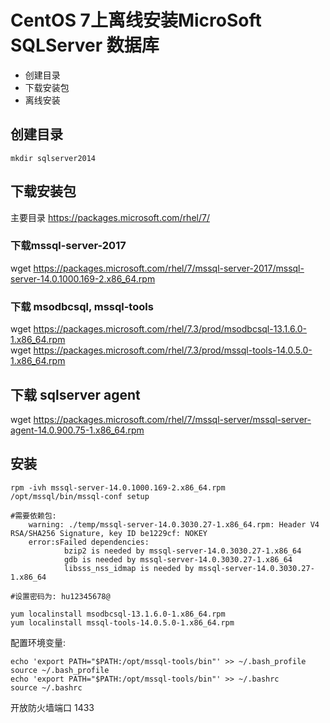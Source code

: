 # CentOS 7上离线安装MicroSoft SQLServer 数据库

* 创建目录
* 下载安装包
* 离线安装

## 创建目录

``` shell
mkdir sqlserver2014
```

## 下载安装包

主要目录 https://packages.microsoft.com/rhel/7/

### 下载mssql-server-2017
wget https://packages.microsoft.com/rhel/7/mssql-server-2017/mssql-server-14.0.1000.169-2.x86_64.rpm

### 下载 msodbcsql, mssql-tools
wget https://packages.microsoft.com/rhel/7.3/prod/msodbcsql-13.1.6.0-1.x86_64.rpm  
wget https://packages.microsoft.com/rhel/7.3/prod/mssql-tools-14.0.5.0-1.x86_64.rpm

## 下载 sqlserver agent
wget https://packages.microsoft.com/rhel/7/mssql-server/mssql-server-agent-14.0.900.75-1.x86_64.rpm

## 安装

``` shell
rpm -ivh mssql-server-14.0.1000.169-2.x86_64.rpm
/opt/mssql/bin/mssql-conf setup

#需要依赖包:  
    warning: ./temp/mssql-server-14.0.3030.27-1.x86_64.rpm: Header V4 RSA/SHA256 Signature, key ID be1229cf: NOKEY  
    error:sFailed dependencies:  
            bzip2 is needed by mssql-server-14.0.3030.27-1.x86_64  
            gdb is needed by mssql-server-14.0.3030.27-1.x86_64  
            libsss_nss_idmap is needed by mssql-server-14.0.3030.27-1.x86_64  

#设置密码为: hu12345678@  

yum localinstall msodbcsql-13.1.6.0-1.x86_64.rpm  
yum localinstall mssql-tools-14.0.5.0-1.x86_64.rpm
```


配置环境变量:

``` shell
echo 'export PATH="$PATH:/opt/mssql-tools/bin"' >> ~/.bash_profile
source ~/.bash_profile 
echo 'export PATH="$PATH:/opt/mssql-tools/bin"' >> ~/.bashrc
source ~/.bashrc
```

开放防火墙端口 1433


